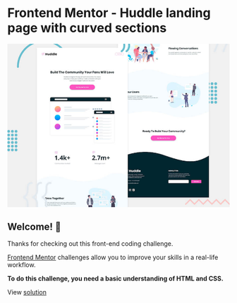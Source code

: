 # Frontend Mentor - Huddle landing page with curved sections

![Header/intro section for the Huddle landing page with curved sections](./design/desktop-preview.jpg)

## Welcome! 👋

Thanks for checking out this front-end coding challenge.

[Frontend Mentor](https://www.frontendmentor.io) challenges allow you to improve your skills in a real-life workflow.

**To do this challenge, you need a basic understanding of HTML and CSS.**

View [solution](https://www.frontendmentor.io/solutions/huddle-landing-page-with-curved-sections-built-using-sass-nxY3sT-S2/preview/)
